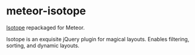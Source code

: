 meteor-isotope
==============

[Isotope](https://github.com/desandro/isotope) repackaged for Meteor.

Isotope is an exquisite jQuery plugin for magical layouts. Enables filtering, sorting, and dynamic layouts.